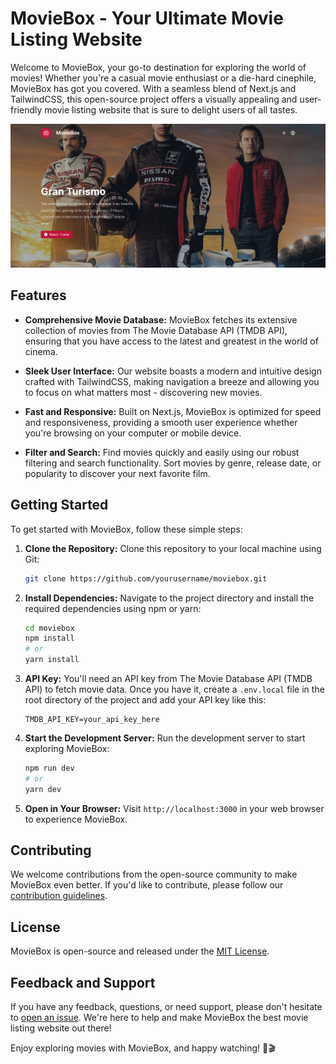 # MovieBox - Your Ultimate Movie Listing Website

Welcome to MovieBox, your go-to destination for exploring the world of movies! Whether you're a casual movie enthusiast or a die-hard cinephile, MovieBox has got you covered. With a seamless blend of Next.js and TailwindCSS, this open-source project offers a visually appealing and user-friendly movie listing website that is sure to delight users of all tastes.

![screenshot](public/screenshot.png)

## Features

- **Comprehensive Movie Database:** MovieBox fetches its extensive collection of movies from The Movie Database API (TMDB API), ensuring that you have access to the latest and greatest in the world of cinema.

- **Sleek User Interface:** Our website boasts a modern and intuitive design crafted with TailwindCSS, making navigation a breeze and allowing you to focus on what matters most - discovering new movies.

- **Fast and Responsive:** Built on Next.js, MovieBox is optimized for speed and responsiveness, providing a smooth user experience whether you're browsing on your computer or mobile device.

- **Filter and Search:** Find movies quickly and easily using our robust filtering and search functionality. Sort movies by genre, release date, or popularity to discover your next favorite film.

## Getting Started

To get started with MovieBox, follow these simple steps:

1. **Clone the Repository:** Clone this repository to your local machine using Git:

   ```bash
   git clone https://github.com/yourusername/moviebox.git
   ```

2. **Install Dependencies:** Navigate to the project directory and install the required dependencies using npm or yarn:

   ```bash
   cd moviebox
   npm install
   # or
   yarn install
   ```

3. **API Key:** You'll need an API key from The Movie Database API (TMDB API) to fetch movie data. Once you have it, create a `.env.local` file in the root directory of the project and add your API key like this:

   ```env
   TMDB_API_KEY=your_api_key_here
   ```

4. **Start the Development Server:** Run the development server to start exploring MovieBox:

   ```bash
   npm run dev
   # or
   yarn dev
   ```

5. **Open in Your Browser:** Visit `http://localhost:3000` in your web browser to experience MovieBox.

## Contributing

We welcome contributions from the open-source community to make MovieBox even better. If you'd like to contribute, please follow our [contribution guidelines](CONTRIBUTING.md).

## License

MovieBox is open-source and released under the [MIT License](LICENSE).

## Feedback and Support

If you have any feedback, questions, or need support, please don't hesitate to [open an issue](https://github.com/dpkreativ/moviebox/issues). We're here to help and make MovieBox the best movie listing website out there!

Enjoy exploring movies with MovieBox, and happy watching! 🍿🎬
